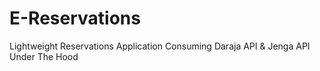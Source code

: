 # E-Reservations

Lightweight Reservations Application Consuming Daraja API & Jenga API Under The Hood
